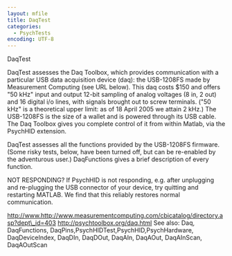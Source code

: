 ```yaml
---
layout: mfile
title: DaqTest
categories:
  - PsychTests
encoding: UTF-8
---
```


DaqTest

DaqTest assesses the Daq Toolbox, which provides communication with a
particular USB data acquisition device (daq): the USB-1208FS made by
Measurement Computing (see URL below). This daq costs $150 and offers "50
kHz" input and output 12-bit sampling of analog voltages (8 in, 2 out)
and 16 digital i/o lines, with signals brought out to screw terminals.
("50 kHz" is a theoretical upper limit: as of 18 April 2005 we attain 2
kHz.) The USB-1208FS is the size of a wallet and is powered through its
USB cable. The Daq Toolbox gives you complete control of it from within
Matlab, via the PsychHID extension.

DaqTest assesses all the functions provided by the USB-1208FS firmware.
(Some risky tests, below, have been turned off, but can be re-enabled by
the adventurous user.) DaqFunctions gives a brief description of every
function.

NOT RESPONDING? If PsychHID is not responding, e.g. after unplugging and
re-plugging the USB connector of your device, try quitting and restarting
MATLAB. We find that this reliably restores normal communication.

<http://www.http://www.measurementcomputing.com/cbicatalog/directory.asp?dept\_id=403>
<http://psychtoolbox.org/daq.html>
See also: Daq, DaqFunctions, DaqPins,PsychHIDTest,PsychHID,PsychHardware,
DaqDeviceIndex, DaqDIn, DaqDOut, DaqAIn, DaqAOut, DaqAInScan, DaqAOutScan